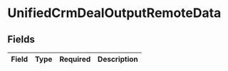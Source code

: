 # UnifiedCrmDealOutputRemoteData


## Fields

| Field       | Type        | Required    | Description |
| ----------- | ----------- | ----------- | ----------- |